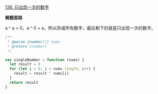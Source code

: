 [136. 只出现一次的数字](https://leetcode-cn.com/problems/single-number/)

**解题思路**

a ^ a = 0，a ^ 0 = a，所以异或所有数字，最后剩下的就是只出现一次的数字。

```javascript
/**
 * @param {number[]} nums
 * @return {number}
 */

var singleNumber = function (nums) {
  let result = 0
  for (let i = 0; i < nums.length; i++) {
    result = result ^ nums[i]
  }
  return result
}
```
